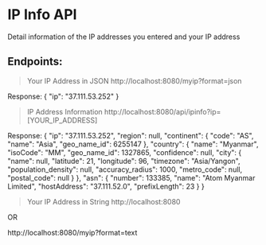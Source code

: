 # IP Info API

Detail information of the IP addresses you entered and your IP address

## Endpoints:

> Your IP Address in JSON
http://localhost:8080/myip?format=json

Response:
{
  "ip": "37.111.53.252"
}

> IP Address Information
http://localhost:8080/api/ipinfo?ip=[YOUR_IP_ADDRESS]

Response:
{
  "ip": "37.111.53.252",
  "region": null,
  "continent": {
    "code": "AS",
    "name": "Asia",
    "geo_name_id": 6255147
  },
  "country": {
    "name": "Myanmar",
    "isoCode": "MM",
    "geo_name_id": 1327865,
    "confidence": null,
    "city": {
      "name": null,
      "latitude": 21,
      "longitude": 96,
      "timezone": "Asia/Yangon",
      "population_density": null,
      "accuracy_radius": 1000,
      "metro_code": null,
      "postal_code": null
    }
  },
  "asn": {
    "number": 133385,
    "name": "Atom Myanmar Limited",
    "hostAddress": "37.111.52.0",
    "prefixLength": 23
  }
}

> Your IP Address in String
http://localhost:8080

OR

http://localhost:8080/myip?format=text
